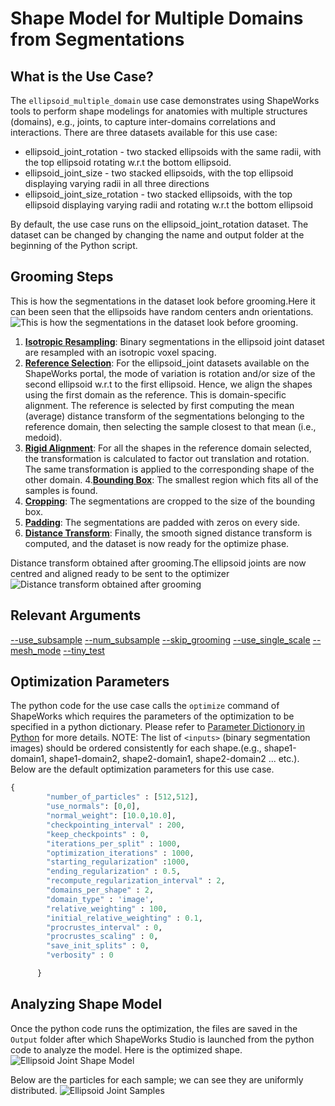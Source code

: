 # Shape Model for Multiple Domains from Segmentations

## What is the Use Case?

The `ellipsoid_multiple_domain` use case demonstrates using ShapeWorks tools to perform shape modelings for anatomies with multiple structures (domains), e.g., joints, to capture inter-domains correlations and interactions.
There are three datasets available for this use case:

* ellipsoid_joint_rotation - two stacked ellipsoids with the same radii, with the top ellipsoid rotating w.r.t the bottom ellipsoid. 
* ellipsoid_joint_size - two stacked ellipsoids, with the top ellipsoid displaying varying radii in all three directions
* ellipsoid_joint_size_rotation - two stacked ellipsoids, with the top ellipsoid displaying varying radii and rotating w.r.t the bottom ellipsoid

By default, the use case runs on the ellipsoid_joint_rotation dataset. The dataset can be changed by changing the name and output folder at the beginning of the Python script. 
 
## Grooming Steps
This is how the segmentations in the dataset look before grooming.Here it can been seen that the ellipsoids have random centers andn orientations.![This is how the segmentations in the dataset look before grooming.](https://sci.utah.edu/~shapeworks/doc-resources/pngs/ellipsoid_multi_pre_groom.png)

1. [**Isotropic Resampling**](../../workflow/groom.md#resampling-images-and-segmentations): Binary segmentations in the ellipsoid joint dataset are resampled with an isotropic voxel spacing.
2. [**Reference Selection**](../../workflow/groom.md#aligning-segmentations): 
For the ellipsoid_joint datasets available on the ShapeWorks portal, the mode of variation is rotation and/or size of the second ellipsoid w.r.t to the first ellipsoid. Hence, we align the shapes using the first domain as the reference. This is domain-specific alignment. 
The reference is selected by first computing the mean (average) distance transform of the segmentations belonging to the reference domain, then selecting the sample closest to that mean (i.e., medoid).
3. [**Rigid Alignment**](../../workflow/groom.md#aligning-segmentations): For all the shapes in the reference domain selected, the transformation is calculated to factor out translation and rotation. The same transformation is applied to the corresponding shape of the other domain.
4.[**Bounding Box**](../../workflow/groom.md#cropping-and-padding-segmentations):  The smallest region which fits all of the samples is found.
5. [**Cropping**](../../workflow/groom.md#cropping-and-padding-segmentations): The segmentations are cropped to the size of the bounding box.
6. [**Padding**](../../workflow/groom.md#cropping-and-padding-segmentations): The segmentations are padded with zeros on every side.
7. [**Distance Transform**](../../workflow/groom.md#converting-segmentations-to-smooth-signed-distance-transforms): Finally, the smooth signed distance transform is computed, and the dataset is now ready for the optimize phase.

Distance transform obtained after grooming.The ellipsoid joints are now centred and aligned ready to be sent to the optimizer![Distance transform obtained after grooming](https://sci.utah.edu/~shapeworks/doc-resources/pngs/ellipsoid_multi_post_groom.png)

## Relevant Arguments

[--use_subsample](../use-cases.md#-use_subsample)
[--num_subsample](../use-cases.md#-use_subsample)
[--skip_grooming](../use-cases.md#-skip_grooming)
[--use_single_scale](../use-cases.md#-use_single_scale)
[--mesh_mode](../use-cases.md#-mesh_mode)
[--tiny_test](../use-cases.md#-tiny_test)

## Optimization Parameters
The python code for the use case calls the `optimize` command of ShapeWorks which requires the parameters of the optimization to be specified in a python dictionary. Please refer to [Parameter Dictionory in Python](../../workflow/optimize.md#parameter-dictionary-in-python) for more details.
NOTE: The list of `<inputs>` (binary segmentation images) should be ordered consistently for each shape.(e.g., shape1-domain1, shape1-domain2, shape2-domain1, shape2-domain2 ... etc.).
Below are the default optimization parameters for this use case.
```python
{
        "number_of_particles" : [512,512],
        "use_normals": [0,0],
        "normal_weight": [10.0,10.0],
        "checkpointing_interval" : 200,
        "keep_checkpoints" : 0,
        "iterations_per_split" : 1000,
        "optimization_iterations" : 1000,
        "starting_regularization" :1000,
        "ending_regularization" : 0.5,
        "recompute_regularization_interval" : 2,
        "domains_per_shape" : 2,
        "domain_type" : 'image',
        "relative_weighting" : 100, 
        "initial_relative_weighting" : 0.1,
        "procrustes_interval" : 0,
        "procrustes_scaling" : 0,
        "save_init_splits" : 0,
        "verbosity" : 0

      }
```

## Analyzing Shape Model
Once the python code runs the optimization, the files are saved in the `Output` folder after which ShapeWorks Studio is launched from the python code to analyze the model. 
Here is the optimized shape.
![Ellipsoid Joint Shape Model](https://sci.utah.edu/~shapeworks/doc-resources/gifs/multiple_domain_segs_model.gif)

Below are the particles for each sample; we can see they are uniformly distributed.
![Ellipsoid Joint Samples](https://sci.utah.edu/~shapeworks/doc-resources/pngs/multi_domain_samples.png)